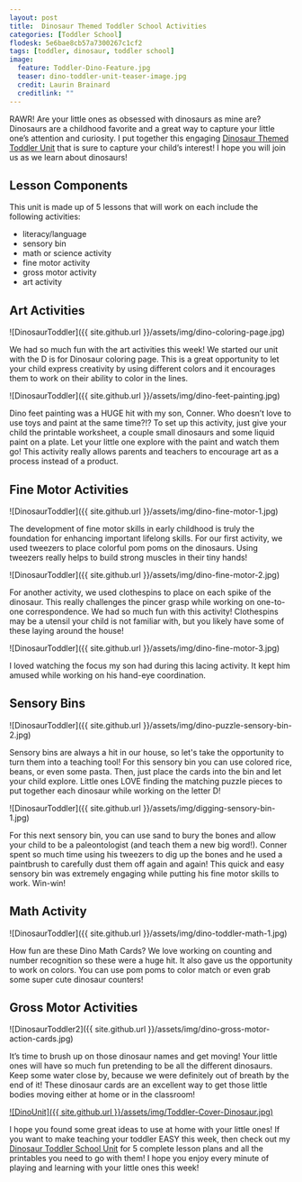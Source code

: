 ```yaml
---
layout: post
title:  Dinosaur Themed Toddler School Activities
categories: [Toddler School]
flodesk: 5e6bae8cb57a7300267c1cf2
tags: [toddler, dinosaur, toddler school]
image:
  feature: Toddler-Dino-Feature.jpg
  teaser: dino-toddler-unit-teaser-image.jpg
  credit: Laurin Brainard
  creditlink: ""
---
```

RAWR! Are your little ones as obsessed with dinosaurs as mine are? Dinosaurs are a childhood favorite and a great way to capture your little one’s attention and curiosity. I put together this engaging [Dinosaur Themed Toddler Unit](http://bit.ly/DinoToddler) that is sure to capture your child’s interest! I hope you will join us as we learn about dinosaurs!

## Lesson Components 
This unit is made up of 5 lessons that will work on each include the following activities: 
- literacy/language 
- sensory bin 
- math or science activity 
- fine motor activity 
- gross motor activity 
- art activity 

## Art Activities 

![DinosaurToddler]({{ site.github.url }}/assets/img/dino-coloring-page.jpg)

We had so much fun with the art activities this week! We started our unit with the D is for Dinosaur coloring page. This is a great opportunity to let your child express creativity by using different colors and it encourages them to work on their ability to color in the lines. 

![DinosaurToddler]({{ site.github.url }}/assets/img/dino-feet-painting.jpg)

Dino feet painting was a HUGE hit with my son, Conner. Who doesn’t love to use toys and paint at the same time?!? To set up this activity, just give your child the printable worksheet, a couple small dinosaurs and some liquid paint on a plate. Let your little one explore with the paint and watch them go! This activity really allows parents and teachers to encourage art as a process instead of a product. 

## Fine Motor Activities 

![DinosaurToddler]({{ site.github.url }}/assets/img/dino-fine-motor-1.jpg)

The development of fine motor skills in early childhood is truly the foundation for enhancing important lifelong skills. For our first activity, we used tweezers to place colorful pom poms on the dinosaurs. Using tweezers really helps to build strong muscles in their tiny hands!

![DinosaurToddler]({{ site.github.url }}/assets/img/dino-fine-motor-2.jpg)

For another activity, we used clothespins to place on each spike of the dinosaur. This really challenges the pincer grasp while working on one-to-one correspondence. We had so much fun with this activity! Clothespins may be a utensil your child is not familiar with, but you likely have some of these laying around the house! 

![DinosaurToddler]({{ site.github.url }}/assets/img/dino-fine-motor-3.jpg)

I loved watching the focus my son had during this lacing activity. It kept him amused while working on his hand-eye coordination. 

## Sensory Bins 

![DinosaurToddler]({{ site.github.url }}/assets/img/dino-puzzle-sensory-bin-2.jpg)

Sensory bins are always a hit in our house, so let's take the opportunity to turn them into a teaching tool! For this sensory bin you can use colored rice, beans, or even some pasta. Then, just place the cards into the bin and let your child explore. Little ones LOVE finding the matching puzzle pieces to put together each dinosaur while working on the letter D!

![DinosaurToddler]({{ site.github.url }}/assets/img/digging-sensory-bin-1.jpg)

For this next sensory bin, you can use sand to bury the bones and allow your child to be a paleontologist (and teach them a new big word!). Conner spent so much time using his tweezers to dig up the bones and he used a paintbrush to carefully dust them off again and again! This quick and easy sensory bin was extremely engaging while putting his fine motor skills to work. Win-win!

## Math Activity 

![DinosaurToddler]({{ site.github.url }}/assets/img/dino-toddler-math-1.jpg)

How fun are these Dino Math Cards? We love working on counting and number recognition so these were a huge hit. It also gave us the opportunity to work on colors. You can use pom poms to color match or even grab some super cute dinosaur counters! 

## Gross Motor Activities 

![DinosaurToddler2]({{ site.github.url }}/assets/img/dino-gross-motor-action-cards.jpg)

It’s time to brush up on those dinosaur names and get moving! Your little ones will have so much fun pretending to be all the different dinosaurs. Keep some water close by, because we were definitely out of breath by the end of it! These dinosaur cards are an excellent way to get those little bodies moving either at home or in the classroom! 

[![DinoUnit]({{ site.github.url }}/assets/img/Toddler-Cover-Dinosaur.jpg)](https://www.teacherspayteachers.com/Product/Toddler-Activities-Lesson-Plans-Dinosaur-Homeschool-Preschool-Letter-D-4313867?utm_source=PB%20BLog&utm_campaign=Dino%20Cover%20Image)

I hope you found some great ideas to use at home with your little ones! If you want to make teaching your toddler EASY this week, then check out my [Dinosaur Toddler School Unit](http://bit.ly/DinoToddler) for 5 complete lesson plans and all the printables you need to go with them! I hope you enjoy every minute of playing and learning with your little ones this week!